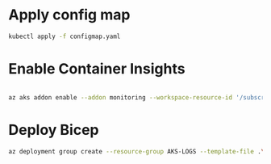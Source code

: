 

# Apply config map

```bash
kubectl apply -f configmap.yaml
```

# Enable Container Insights

```bash

az aks addon enable --addon monitoring --workspace-resource-id '/subscriptions/xxx/resourcegroups/aks-logs/providers/microsoft.operationalinsights/workspaces/local-laws'  --name ABCAKS --resource-group AKS-LOGS --enable-high-log-scale-mode
```

# Deploy Bicep

```bash
az deployment group create --resource-group AKS-LOGS --template-file .\main.bicep      
```